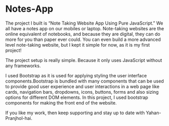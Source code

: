 # Notes-App

The project I built is “Note Taking Website App Using Pure JavaScript.” We all have a notes app on our mobiles or laptop. Note-taking websites are the online equivalent of notebooks, and because they are digital, they can do more for you than paper ever could. You can even build a more advanced level note-taking website, but I kept it simple for now, as it is my first project!

The project setup is really simple. Because it only uses JavaScript without any frameworks.

I used Bootstrap as it is used for applying styling the user interface components.Bootstrap is bundled with many components that can be used to provide good user experience and user interactions in a web page like cards, navigation bars, dropdowns, icons, buttons, forms and also sizing options for different DOM elements. In this project, I used bootstrap components for making the front end of the website.

If you like my work, then keep supporting and stay up to date with Yahan-Pranjhol-hai.
